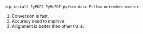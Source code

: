 ```bash 
pip install PyPDF2 PyMuPDF python-docx Pillow unicodeconverter
```

1. Conversion is fast.
2. Accuracy need to improve.
3. Allignment is better than other trails.


